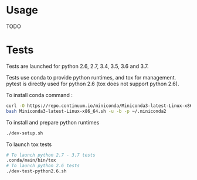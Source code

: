 # Usage

TODO

# Tests

Tests are launched for python 2.6, 2.7, 3.4, 3.5, 3.6 and 3.7.

Tests use conda to provide python runtimes, and tox for management. pytest is
directly used for python 2.6 (tox does not support python 2.6).

To install conda command :

``` bash
curl -O https://repo.continuum.io/miniconda/Miniconda3-latest-Linux-x86_64.sh
bash Miniconda3-latest-Linux-x86_64.sh -u -b -p ~/.miniconda2
```

To install and prepare python runtimes

``` bash
./dev-setup.sh
```

To launch tox tests

``` bash
# To launch python 2.7 - 3.7 tests
.conda/main/bin/tox
# To launch python 2.6 tests
./dev-test-python2.6.sh
```

